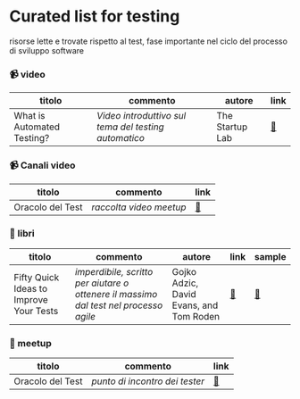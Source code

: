 # Curated list for testing

risorse lette e trovate rispetto al test, fase importante nel ciclo del processo di sviluppo software

### :video_camera: video 
titolo|commento|autore|link
------|--------|------|----
 What is Automated Testing? | _Video introduttivo sul tema del testing automatico_ | The Startup Lab | [:link:](https://www.youtube.com/watch?v=Nd31XiSGJLw)

 ### :video_camera: Canali video 
titolo|commento|link
------|--------|----
 Oracolo del Test | _raccolta video meetup_ | [:link:](https://www.youtube.com/channel/UCUb0vEUgN3xviQujPsZpnRQ/featured)

### :book: libri
titolo|commento|autore|link|sample
------|--------|------|----|------
Fifty Quick Ideas to Improve Your Tests |  _imperdibile, scritto per aiutare o ottenere il massimo dal test nel processo agile_ | Gojko Adzic, David Evans, and Tom Roden | [:link:](https://leanpub.com/50quickideas-tests)| [:link:](https://leanpub.com/50quickideas-tests/read_sample)

### :speech_balloon: meetup
titolo|commento|link 
------|--------|----
Oracolo del Test | _punto di incontro dei tester_ | [:link:](https://www.meetup.com/it-IT/Oracolo-del-Test/)